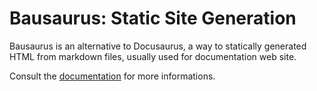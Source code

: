 # Bausaurus: Static Site Generation

Bausaurus is an alternative to Docusaurus, a way to statically generated HTML from markdown files, usually used for documentation web site.

Consult the [documentation](./docs) for more informations.
